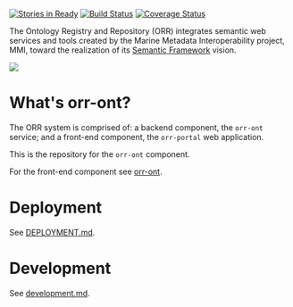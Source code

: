 [![Stories in Ready](https://badge.waffle.io/mmisw/orr-ont.png?label=ready&title=Ready)](https://waffle.io/mmisw/orr-ont)
[![Build Status](https://travis-ci.org/mmisw/orr-ont.svg?branch=master)](https://travis-ci.org/mmisw/orr-ont)
[![Coverage Status](https://coveralls.io/repos/github/mmisw/orr-ont/badge.svg?branch=master)](https://coveralls.io/github/mmisw/orr-ont?branch=master)


The Ontology Registry and Repository (ORR) integrates semantic web services and tools
created by the Marine Metadata Interoperability project, MMI, toward the realization
of its [Semantic Framework](http://marinemetadata.org/semanticframework) vision.

![](http://marinemetadata.org/files/mmi/semantic_framework.jpg)

# What's orr-ont?

The ORR system is comprised of: a backend component, the `orr-ont` service;
and a front-end component, the `orr-portal` web application.

This is the repository for the `orr-ont` component.
 
For the front-end component see [orr-ont](https://github.com/mmisw/orr-portal).


# Deployment

See [DEPLOYMENT.md](https://github.com/mmisw/orr-ont/blob/master/DEPLOYMENT.md).


# Development

See [development.md](https://github.com/mmisw/orr-ont/blob/master/development.md).
